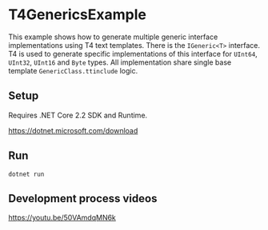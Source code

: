 # T4GenericsExample
This example shows how to generate multiple generic interface implementations using T4 text templates.
There is the `IGeneric<T>` interface.
T4 is used to generate specific implementations of this interface for `UInt64`, `UInt32`, `UInt16` and `Byte` types.
All implementation share single base template `GenericClass.ttinclude` logic.

## Setup
Requires .NET Core 2.2 SDK and Runtime.

https://dotnet.microsoft.com/download

## Run
```
dotnet run
```

## Development process videos
https://youtu.be/50VAmdqMN6k
